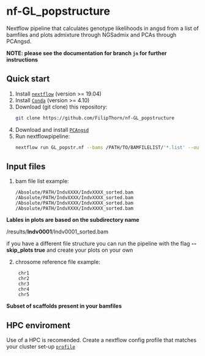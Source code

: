 # nf-GL_popstructure

Nextflow pipeline that calculates genotype likelihoods in angsd from a list of
bamfiles and plots admixture through NGSadmix and PCAs through PCAngsd.

**NOTE: please see the documentation for branch `jn` for further instructions**

## Quick start

1) Install [`nextflow`](https://www.nextflow.io/) (version >= 19.04)
2) Install [`Conda`](https://conda.io/miniconda.html) (version >= 4.10) 
3) Download (git clone) this repository:
   ```bash
   git clone https://github.com/FilipThorn/nf-GL_popstructure
   ```
4) Download and install [`PCAngsd`](https://github.com/Rosemeis/pcangsd)
5) Run nextflowpipeline:
   ```bash
   nextflow run GL_popstr.nf --bams /PATH/TO/BAMFILELIST/'*.list' --outdir /PATH/TO/RESULTS/ --chr_ref /PATH/TO/CHROMOSOMELIST
   ```

## Input files

1)  bam file list example: 

        /Absolute/PATH/IndvXXXX/IndvXXXX_sorted.bam
        /Absolute/PATH/IndvXXXX/IndvXXXX_sorted.bam
        /Absolute/PATH/IndvXXXX/IndvXXXX_sorted.bam
        /Absolute/PATH/IndvXXXX/IndvXXXX_sorted.bam

**Lables in plots are based on the subdirectory name**

/results/**Indv0001**/Indv0001_sorted.bam

if you have a different file structure you can run the pipeline with the flag **--skip_plots true** and create your plots on your own

2) chrosome reference file example:

        chr1
        chr2
        chr3
        chr4
        chr5

**Subset of scaffolds present in your bamfiles** 

## HPC enviroment

Use of a HPC is recomended. Create a nextflow config profile that matches your cluster set-up [`profile`]( https://www.nextflow.io/docs/latest/config.html#config-profiles)

